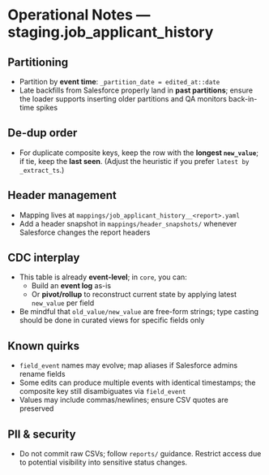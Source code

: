 # Operational Notes — staging.job_applicant_history

## Partitioning
- Partition by **event time**: `_partition_date = edited_at::date`
- Late backfills from Salesforce properly land in **past partitions**; ensure the loader supports inserting older partitions and QA monitors back-in-time spikes

## De-dup order
- For duplicate composite keys, keep the row with the **longest `new_value`**; if tie, keep the **last seen**. (Adjust the heuristic if you prefer `latest by _extract_ts`.)

## Header management
- Mapping lives at `mappings/job_applicant_history__<report>.yaml`
- Add a header snapshot in `mappings/header_snapshots/` whenever Salesforce changes the report headers

## CDC interplay
- This table is already **event-level**; in `core`, you can:
  - Build an **event log** as-is
  - Or **pivot/rollup** to reconstruct current state by applying latest `new_value` per field
- Be mindful that `old_value/new_value` are free-form strings; type casting should be done in curated views for specific fields only

## Known quirks
- `field_event` names may evolve; map aliases if Salesforce admins rename fields
- Some edits can produce multiple events with identical timestamps; the composite key still disambiguates via `field_event`
- Values may include commas/newlines; ensure CSV quotes are preserved

## PII & security
- Do not commit raw CSVs; follow `reports/` guidance. Restrict access due to potential visibility into sensitive status changes.
